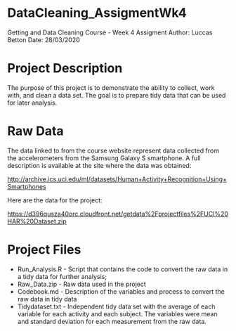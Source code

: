 # DataCleaning_AssigmentWk4
Getting and Data Cleaning Course - Week 4 Assigment 
Author: Luccas Betton
Date: 28/03/2020

# Project Description

The purpose of this project is to demonstrate the ability to collect, work with, and clean a data set. The goal is to prepare tidy data that can be used for later analysis. 

# Raw Data

The data linked to from the course website represent data collected from the accelerometers from the Samsung Galaxy S smartphone. A full description is available at the site where the data was obtained:

http://archive.ics.uci.edu/ml/datasets/Human+Activity+Recognition+Using+Smartphones

Here are the data for the project:

https://d396qusza40orc.cloudfront.net/getdata%2Fprojectfiles%2FUCI%20HAR%20Dataset.zip

# Project Files

* Run_Analysis.R - Script that contains the code to convert the raw data in a tidy data for further analysis;
* Raw_Data.zip - Raw data used in the project
* Codebook.md - Description of the variables and process to convert the raw data in tidy data
* Tidydataset.txt - Independent tidy data set with the average of each variable for each activity and each subject. The variables were mean and standard deviation for each measurement from the raw data.
